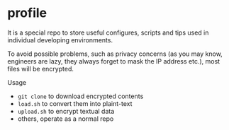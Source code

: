 # profile

It is a special repo to store useful configures, scripts and tips used in
individual developing environments.

To avoid possible problems, such as privacy concerns (as you may know, 
engineers are lazy, they always forget to mask the IP address etc.),
most files will be encrypted.

Usage
* `git clone` to download encrypted contents
* `load.sh` to convert them into plaint-text
* `upload.sh` to encrypt textual data
* others, operate as a normal repo
